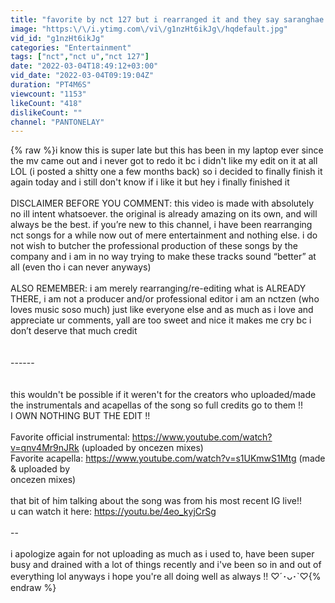 ```yaml
---
title: "favorite by nct 127 but i rearranged it and they say saranghae tto saranghae a lot more"
image: "https:\/\/i.ytimg.com\/vi\/g1nzHt6ikJg\/hqdefault.jpg"
vid_id: "g1nzHt6ikJg"
categories: "Entertainment"
tags: ["nct","nct u","nct 127"]
date: "2022-03-04T18:49:12+03:00"
vid_date: "2022-03-04T09:19:04Z"
duration: "PT4M6S"
viewcount: "1153"
likeCount: "418"
dislikeCount: ""
channel: "PANTONELAY"
---
```

{% raw %}i know this is super late but this has been in my laptop ever since the mv came out and i never got to redo it bc i didn't like my edit on it at all LOL (i posted a shitty one a few months back) so i decided to finally finish it again today and i still don't know if i like it but hey i finally finished it<br /><br />DISCLAIMER BEFORE YOU COMMENT: this video is made with absolutely no ill intent whatsoever. the original is already amazing on its own, and will always be the best. if you’re new to this channel, i have been rearranging nct songs for a while now out of mere entertainment and nothing else. i do not wish to butcher the professional production of these songs by the company and i am in no way trying to make these tracks sound “better” at all (even tho i can never anyways) <br /><br />ALSO REMEMBER: i am merely rearranging/re-editing what is ALREADY THERE, i am not a producer and/or professional editor i am an nctzen (who loves music soso much) just like everyone else and as much as i love and appreciate ur comments, yall are too sweet and nice it makes me cry bc i don’t deserve that much credit<br /><br /><br />------<br /><br /><br />this wouldn't be possible if it weren't for the creators who uploaded/made the instrumentals and acapellas of the song so full credits go to them !!<br />I OWN NOTHING BUT THE EDIT !!<br /><br />Favorite official instrumental: <a rel="nofollow" target="blank" href="https://www.youtube.com/watch?v=qnv4Mr9nJRk">https://www.youtube.com/watch?v=qnv4Mr9nJRk</a> (uploaded by oncezen mixes)<br />Favorite acapella: <a rel="nofollow" target="blank" href="https://www.youtube.com/watch?v=s1UKmwS1Mtg">https://www.youtube.com/watch?v=s1UKmwS1Mtg</a> (made &amp; uploaded by <br />oncezen mixes)<br /><br />that bit of him talking about the song was from his most recent IG live!! <br />u can watch it here: <a rel="nofollow" target="blank" href="https://youtu.be/4eo_kyjCrSg">https://youtu.be/4eo_kyjCrSg</a><br /><br />--<br /><br />i apologize again for not uploading as much as i used to, have been super busy and drained with a lot of things recently and i've been so in and out of everything lol anyways i hope you're all doing well as always !! ♡´･ᴗ･`♡{% endraw %}
